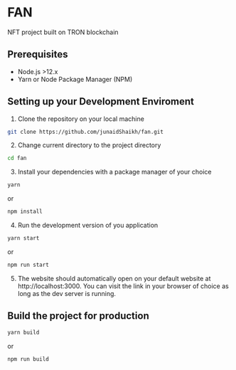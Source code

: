 # FAN

NFT project built on TRON blockchain

## Prerequisites

- Node.js >12.x
- Yarn or Node Package Manager (NPM)

## Setting up your Development Enviroment

1. Clone the repository on your local machine

```bash
git clone https://github.com/junaidShaikh/fan.git
```

2. Change current directory to the project directory

```bash
cd fan
```

3. Install your dependencies with a package manager of your choice

```bash
yarn
```

or

```bash
npm install
```

4. Run the development version of you application

```bash
yarn start
```

or

```bash
npm run start
```

5. The website should automatically open on your default website at http://localhost:3000. You can visit the link in your browser of choice as long as the dev server is running.

## Build the project for production

```bash
yarn build
```

or

```bash
npm run build
```
